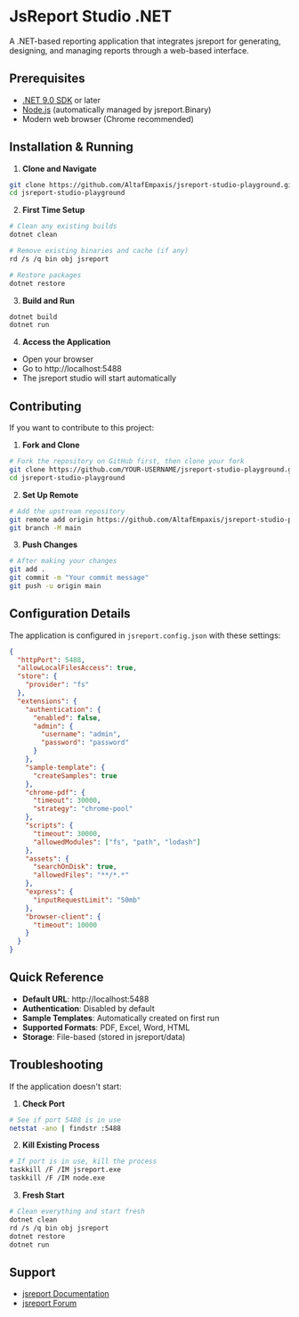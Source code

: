 # JsReport Studio .NET

A .NET-based reporting application that integrates jsreport for generating, designing, and managing reports through a web-based interface.

## Prerequisites

- [.NET 9.0 SDK](https://dotnet.microsoft.com/download/dotnet/9.0) or later
- [Node.js](https://nodejs.org/) (automatically managed by jsreport.Binary)
- Modern web browser (Chrome recommended)

## Installation & Running

1. **Clone and Navigate**
```bash
git clone https://github.com/AltafEmpaxis/jsreport-studio-playground.git
cd jsreport-studio-playground
```

2. **First Time Setup**
```bash
# Clean any existing builds
dotnet clean

# Remove existing binaries and cache (if any)
rd /s /q bin obj jsreport

# Restore packages
dotnet restore
```

3. **Build and Run**
```bash
dotnet build
dotnet run
```

4. **Access the Application**
- Open your browser
- Go to http://localhost:5488
- The jsreport studio will start automatically

## Contributing

If you want to contribute to this project:

1. **Fork and Clone**
```bash
# Fork the repository on GitHub first, then clone your fork
git clone https://github.com/YOUR-USERNAME/jsreport-studio-playground.git
cd jsreport-studio-playground
```

2. **Set Up Remote**
```bash
# Add the upstream repository
git remote add origin https://github.com/AltafEmpaxis/jsreport-studio-playground.git
git branch -M main
```

3. **Push Changes**
```bash
# After making your changes
git add .
git commit -m "Your commit message"
git push -u origin main
```

## Configuration Details

The application is configured in `jsreport.config.json` with these settings:

```json
{
  "httpPort": 5488,
  "allowLocalFilesAccess": true,
  "store": {
    "provider": "fs"
  },
  "extensions": {
    "authentication": {
      "enabled": false,
      "admin": {
        "username": "admin",
        "password": "password"
      }
    },
    "sample-template": {
      "createSamples": true
    },
    "chrome-pdf": {
      "timeout": 30000,
      "strategy": "chrome-pool"
    },
    "scripts": {
      "timeout": 30000,
      "allowedModules": ["fs", "path", "lodash"]
    },
    "assets": {
      "searchOnDisk": true,
      "allowedFiles": "**/*.*"
    },
    "express": {
      "inputRequestLimit": "50mb"
    },
    "browser-client": {
      "timeout": 10000
    }
  }
}
```

## Quick Reference

- **Default URL**: http://localhost:5488
- **Authentication**: Disabled by default
- **Sample Templates**: Automatically created on first run
- **Supported Formats**: PDF, Excel, Word, HTML
- **Storage**: File-based (stored in jsreport/data)

## Troubleshooting

If the application doesn't start:

1. **Check Port**
```bash
# See if port 5488 is in use
netstat -ano | findstr :5488
```

2. **Kill Existing Process**
```bash
# If port is in use, kill the process
taskkill /F /IM jsreport.exe
taskkill /F /IM node.exe
```

3. **Fresh Start**
```bash
# Clean everything and start fresh
dotnet clean
rd /s /q bin obj jsreport
dotnet restore
dotnet run
```

## Support

- [jsreport Documentation](https://jsreport.net/learn)
- [jsreport Forum](https://forum.jsreport.net/)